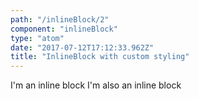 ```yaml
---
path: "/inlineBlock/2"
component: "inlineBlock"
type: "atom"
date: "2017-07-12T17:12:33.962Z"
title: "InlineBlock with custom styling"
---
```

<Box>
  <InlineBlock
    border="1px dotted"
    p={2}
    m={1}
    bg="serverlessRed"
    color="white"
  >
    I'm an inline block
  </InlineBlock>
  <InlineBlock
    bg="green"
    borderColor="white"
    border="1px dotted"
    color="white"
    p={2}
    m={1}
  >
    I'm also an inline block
  </InlineBlock>
</Box>
